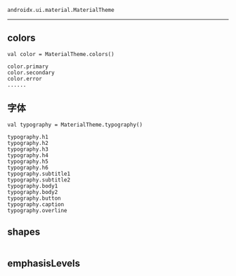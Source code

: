 
`androidx.ui.material.MaterialTheme`

---

## colors

```
val color = MaterialTheme.colors()

color.primary
color.secondary
color.error
......
```

## 字体

```
val typography = MaterialTheme.typography()

typography.h1
typography.h2
typography.h3
typography.h4
typography.h5
typography.h6
typography.subtitle1
typography.subtitle2
typography.body1
typography.body2
typography.button
typography.caption
typography.overline
```

## shapes

```
```

## emphasisLevels

```
```
